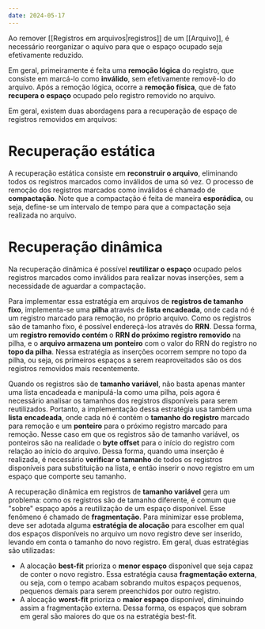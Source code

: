 ```yaml
---
date: 2024-05-17
---
```


Ao remover [[Registros em arquivos|registros]] de um [[Arquivo]], é necessário reorganizar o aquivo para que o espaço ocupado seja efetivamente reduzido.

Em geral, primeiramente é feita uma **remoção lógica** do registro, que consiste em marcá-lo como **inválido**, sem efetivamente removê-lo do arquivo. Após a remoção lógica, ocorre a **remoção física**, que de fato **recupera o espaço** ocupado pelo registro removido no arquivo.

Em geral, existem duas abordagens para a recuperação de espaço de registros removidos em arquivos:

# Recuperação estática

A recuperação estática consiste em **reconstruir o arquivo**, eliminando todos os registros marcados como inválidos de uma só vez. O processo de remoção dos registros marcados como inválidos é chamado de **compactação**. Note que a compactação é feita de maneira **esporádica**, ou seja, define-se um intervalo de tempo para que a compactação seja realizada no arquivo.

# Recuperação dinâmica

Na recuperação dinâmica é possível **reutilizar o espaço** ocupado pelos registros marcados como inválidos para realizar novas inserções, sem a necessidade de aguardar a compactação.

Para implementar essa estratégia em arquivos de **registros de tamanho fixo**, implementa-se uma **pilha** através de **lista encadeada**, onde cada nó é um registro marcado para remoção, no próprio arquivo. Como os registros são de tamanho fixo, é possível endereçá-los através do **RRN**. Dessa forma, um **registro removido contém** o **RRN do próximo registro removido** na pilha, e o **arquivo armazena um ponteiro** com o valor do RRN do registro no **topo da pilha**. Nessa estratégia as inserções ocorrem sempre no topo da pilha, ou seja, os primeiros espaços a serem reaproveitados são os dos registros removidos mais recentemente.

Quando os registros são de **tamanho variável**, não basta apenas manter uma lista encadeada e manipulá-la como uma pilha, pois agora é necessário analisar os tamanhos dos registros disponíveis para serem reutilizados. Portanto, a implementação dessa estratégia usa também uma **lista encadeada**, onde cada nó é contém o **tamanho do registro** marcado para remoção e um **ponteiro** para o próximo registro marcado para remoção. Nesse caso em que os registros são de tamanho variável, os ponteiros são na realidade o **byte offset** para o início do registro com relação ao início do arquivo. Dessa forma, quando uma inserção é realizada, é necessário **verificar o tamanho** de todos os registros disponíveis para substituição na lista, e então inserir o novo registro em um espaço que comporte seu tamanho.

A recuperação dinâmica em registros de **tamanho variável** gera um problema: como os registros são de tamanho diferente, é comum que "sobre" espaço após a reutilização de um espaço disponível. Esse fenômeno é chamado de **fragmentação**. Para minimizar esse problema, deve ser adotada alguma **estratégia de alocação** para escolher em qual dos espaços disponíveis no arquivo um novo registro deve ser inserido, levando em conta o tamanho do novo registro. Em geral, duas estratégias são utilizadas:

-   A alocação **best-fit** prioriza o **menor espaço** disponível que seja capaz de conter o novo registro. Essa estratégia causa **fragmentação externa**, ou seja, com o tempo acabam sobrando muitos espaços pequenos, pequenos demais para serem preenchidos por outro registro.
-   A alocação **worst-fit** prioriza o **maior espaço** disponível, diminuindo assim a fragmentação externa. Dessa forma, os espaços que sobram em geral são maiores do que os na estratégia best-fit.
